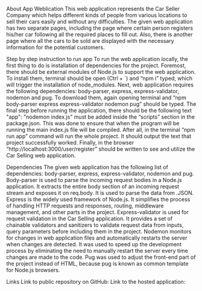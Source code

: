 About App Weblication
This web application represents the Car Seller Company which helps different kinds of people from various locations to sell their cars easily and without any difficulties. The given web application has two separate pages, including the page where certain person registers his/her car following all the required places to fill out. Also, there is another page where all the cars to be sold are displayed with the necessary information for the potential customers.

Step by step instruction to run app
To run the web application locally, the first thing to do is installation of dependencies for the project. Foremost, there should be external modules of Node.js to support the web application. To install them, terminal should be open (Ctrl + `) and “npm i” typed, which will trigger the installation of node_modules. Next, web application requires the following dependencies: body-parser, express, express-validator, nodemon and pug. To download them, again opening terminal and “npm body-parser express express-validator nodemon pug” should be typed. The final step before running the application, there should be the following text "app": "nodemon index.js" must be added inside the “scripts” section in the package.json. This was done to ensure that when the program will be running the main index.js file will be compiled. After all, in the terminal “npm run app” command will run the whole project. It should output the text that project successfully worked. Finally, in the browser “http://localhost:3000/user/register” should be written to see and utilize the Car Selling web application.

Dependencies 
The given web application has the following list of dependencies: body-parser, express, express-validator, nodemon  and pug.
Body-parser is used to parse the incoming request bodies in a Node.js application. It extracts the entire body section of an incoming request stream and exposes it on req.body. It is used to parse the data from .JSON. 
Express is the widely used framework of Node.js. It simplifies the process of handling HTTP requests and responses, routing, middleware management, and other parts in the project.
Express-validator is used for request validation in the Car Selling application. It provides a set of chainable validators and sanitizers to validate request data from inputs, query parameters before including them in the project.
Nodemon monitors for changes in web application files and automatically restarts the server when changes are detected. It was used to speed up the development process by eliminating the need to manually restart the server every time changes are made to the code.
Pug was used to adjust the front-end part of the project instead of HTML, because pug is known as common template for Node.js browsers.

Links
Link to public repository on GitHub: 
Link to the hosted application:
